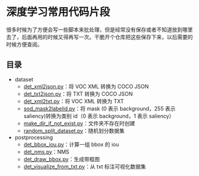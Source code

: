 # 深度学习常用代码片段

很多时候为了方便会写一些脚本来批处理，但是经常没有保存或者不知道放到哪里去了，后面再用的时候又得再写一次。干脆开个仓库把这些保存下来，以后需要的时候方便查阅。

## 目录

- dataset
    - [det_xml2json.py](dataset/det_xml2json.py)：将 VOC XML 转换为 COCO JSON
    - [det_txt2json.py](dataset/det_txt2json.py)：将 TXT 转换为 COCO JSON
    - [det_xml2txt.py](dataset/det_txt2json.py)：将 VOC XML 转换为 TXT
    - [sod_mask2labelid.py](dataset/sod_mask2labelid.py)：将 mask (0 表示 background，255 表示 saliency)转换为类别 id（0 表示 background，1 表示 saliency）
    - [make_dir_if_not_exist.py](dataset/make_dir_if_not_exist.py)：文件夹不存在时创建
    - [random_split_dataset.py](dataset/random_split_dataset.py)：随机划分数据集
- postprocessing
    - [det_bbox_iou.py](postprocessing/det_bbox_iou.py)：计算一组 bbox 的 iou
    - [det_nms.py](postprocessing/det_nms.py)：NMS
    - [det_draw_bbox.py](postprocessing/det_draw_bbox.py)：生成带框图
    - [det_visualize_from_txt.py](postprocessing/det_visualize_from_txt.py)：从 txt 标注可视化数据集
